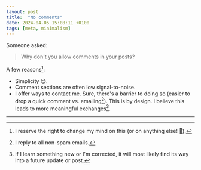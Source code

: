 ```yaml
---
layout: post
title:  "No comments"
date: 2024-04-05 15:08:11 +0100
tags: [meta, minimalism]
---
```


Someone asked:

> Why don't you allow comments in your posts?

A few reasons[^1]:

- Simplicity 😌.
- Comment sections are often low signal-to-noise.
- I offer ways to contact me. Sure, there's a barrier to doing so (easier to drop a quick comment vs. emailing[^2]). This is by design. I believe this leads to more meaningful exchanges[^3].

---

[^1]: I reserve the right to change my mind on this (or on anything else! 🙂).
[^2]: I reply to all non-spam emails.
[^3]: If I learn something new or I'm corrected, it will most likely find its way into a future update or post.
